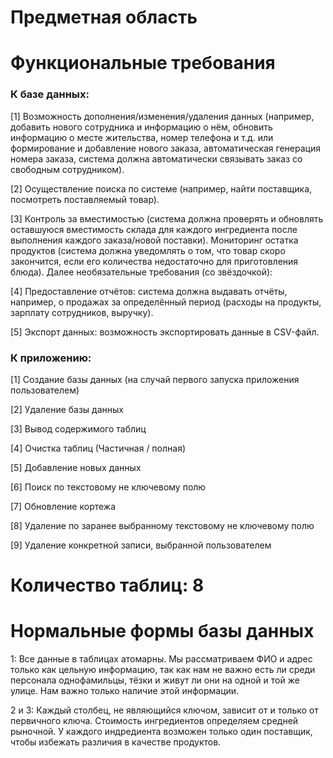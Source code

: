 # Предметная область

# Функциональные требования
### К базе данных:
[1] Возможность дополнения/изменения/удаления данных (например, добавить нового сотрудника и информацию о нём, обновить информацию о месте жительства, номер телефона и т.д. или формирование и добавление нового заказа, автоматическая генерация номера заказа, система должна автоматически связывать заказ со свободным сотрудником).

[2] Осуществление поиска по системе (например, найти поставщика, посмотреть поставляемый товар).

[3] Контроль за вместимостью (система должна проверять и обновлять оставшуюся вместимость склада для каждого ингредиента после выполнения каждого заказа/новой поставки).
Мониторинг остатка продуктов (система должна уведомлять о том, что товар скоро закончится, если его количества недостаточно для приготовления блюда).
Далее необязательные требования (со звёздочкой):

[4] Предоставление отчётов: система должна выдавать отчёты, например, о продажах за определённый период (расходы на продукты, зарплату сотрудников, выручку). 

[5] Экспорт данных: возможность экспортировать данные в CSV-файл.

### К приложению:
[1] Создание базы данных (на случай первого запуска приложения пользователем)

[2] Удаление базы данных

[3] Вывод содержимого таблиц

[4] Очистка таблиц (Частичная / полная)

[5] Добавление новых данных

[6] Поиск по текстовому не ключевому полю

[7] Обновление кортежа

[8] Удаление по заранее выбранному текстовому не ключевому полю

[9] Удаление конкретной записи, выбранной пользователем

# Количество таблиц: 8

# Нормальные формы базы данных
1: Все данные в таблицах атомарны. Мы рассматриваем ФИО и адрес только как цельную информацию, так как нам не важно есть ли среди персонала однофамильцы, тёзки и живут ли они на одной и той же улице. Нам важно только наличие этой информации.

2 и 3: Каждый столбец, не являющийся ключом, зависит от и только от первичного ключа. Стоимость ингредиентов определяем средней рыночной. У каждого индредиента возможен только один поставщик, чтобы избежать различия в качестве продуктов.
